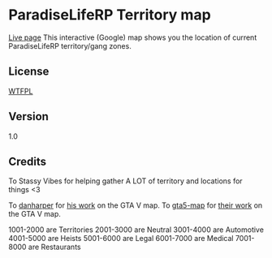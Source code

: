 ParadiseLifeRP Territory map
====
[Live page](https://curiousgamerftw.github.io/PLRP-gangmap/)
This interactive (Google) map shows you the location of current ParadiseLifeRP territory/gang zones.

## License

[WTFPL](LICENSE)

## Version

1.0

## Credits

To Stassy Vibes for helping gather A LOT of territory and locations for things <3

To [danharper](https://github.com/danharper/) for [his work](https://github.com/danharper/GTAV) on the GTA V map.
To [gta5-map](https://github.com/gta5-map) for [their work](https://github.com/gta5-map/gta5-map.github.io) on the GTA V map.


1001-2000 are Territories
2001-3000 are Neutral
3001-4000 are Automotive
4001-5000 are Heists
5001-6000 are Legal
6001-7000 are Medical
7001-8000 are Restaurants